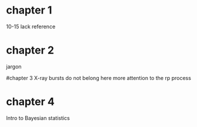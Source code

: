 # chapter 1
10-15 lack reference

# chapter 2
jargon 

#chapter 3
X-ray bursts do not belong here
more attention to the rp process

# chapter 4

Intro to Bayesian statistics


